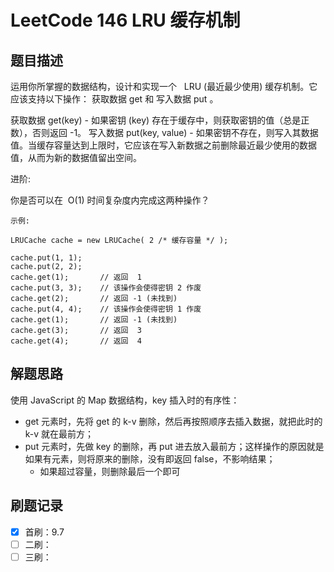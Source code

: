 # LeetCode 146 LRU 缓存机制

## 题目描述

运用你所掌握的数据结构，设计和实现一个   LRU (最近最少使用) 缓存机制。它应该支持以下操作： 获取数据 get 和 写入数据 put 。

获取数据 get(key) - 如果密钥 (key) 存在于缓存中，则获取密钥的值（总是正数），否则返回 -1。 写入数据 put(key, value) - 如果密钥不存在，则写入其数据值。当缓存容量达到上限时，它应该在写入新数据之前删除最近最少使用的数据值，从而为新的数据值留出空间。

进阶:

你是否可以在  O(1) 时间复杂度内完成这两种操作？

```
示例:

LRUCache cache = new LRUCache( 2 /* 缓存容量 */ );

cache.put(1, 1);
cache.put(2, 2);
cache.get(1);       // 返回  1
cache.put(3, 3);    // 该操作会使得密钥 2 作废
cache.get(2);       // 返回 -1 (未找到)
cache.put(4, 4);    // 该操作会使得密钥 1 作废
cache.get(1);       // 返回 -1 (未找到)
cache.get(3);       // 返回  3
cache.get(4);       // 返回  4
```

## 解题思路

使用 JavaScript 的 Map 数据结构，key 插入时的有序性：

- get 元素时，先将 get 的 k-v 删除，然后再按照顺序去插入数据，就把此时的 k-v 就在最前方；
- put 元素时，先做 key 的删除，再 put 进去放入最前方；这样操作的原因就是如果有元素，则将原来的删除，没有即返回 false，不影响结果；
  - 如果超过容量，则删除最后一个即可

## 刷题记录

- [x] 首刷：9.7
- [ ] 二刷：
- [ ] 三刷：
